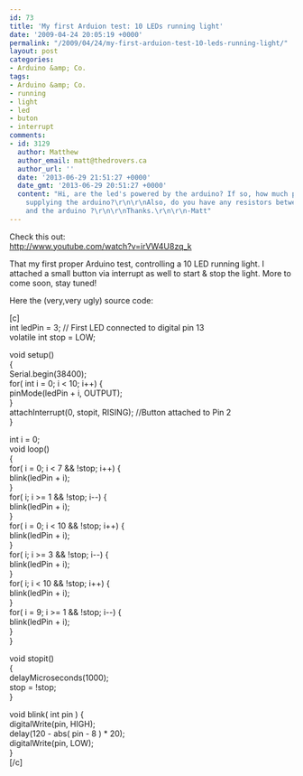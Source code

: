 ```yaml
---
id: 73
title: 'My first Arduion test: 10 LEDs running light'
date: '2009-04-24 20:05:19 +0000'
permalink: "/2009/04/24/my-first-arduion-test-10-leds-running-light/"
layout: post
categories:
- Arduino &amp; Co.
tags:
- Arduino &amp; Co.
- running
- light
- led
- buton
- interrupt
comments:
- id: 3129
  author: Matthew
  author_email: matt@thedrovers.ca
  author_url: ''
  date: '2013-06-29 21:51:27 +0000'
  date_gmt: '2013-06-29 20:51:27 +0000'
  content: "Hi, are the led's powered by the arduino? If so, how much power are you
    supplying the arduino?\r\n\r\nAlso, do you have any resistors between the led's
    and the arduino ?\r\n\r\nThanks.\r\n\r\n-Matt"
---
```

Check this out:  
<http://www.youtube.com/watch?v=irVW4U8zq_k>

That my first proper Arduino test, controlling a 10 LED running light. I attached a small button via interrupt as well to start & stop the light. More to come soon, stay tuned!

Here the (very,very ugly) source code:

[c]  
int ledPin = 3; // First LED connected to digital pin 13  
volatile int stop = LOW;

void setup()  
{  
 Serial.begin(38400);  
 for( int i = 0; i \< 10; i++) {  
 pinMode(ledPin + i, OUTPUT);  
 }  
 attachInterrupt(0, stopit, RISING); //Button attached to Pin 2  
}

int i = 0;  
void loop()  
{  
 for( i = 0; i \< 7 && !stop; i++) {  
 blink(ledPin + i);  
 }  
 for( i; i \>= 1 && !stop; i--) {  
 blink(ledPin + i);  
 }  
 for( i = 0; i \< 10 && !stop; i++) {  
 blink(ledPin + i);  
 }  
 for( i; i \>= 3 && !stop; i--) {  
 blink(ledPin + i);  
 }  
 for( i; i \< 10 && !stop; i++) {  
 blink(ledPin + i);  
 }  
 for( i = 9; i \>= 1 && !stop; i--) {  
 blink(ledPin + i);  
 }  
}

void stopit()  
{  
 delayMicroseconds(1000);  
 stop = !stop;  
}

void blink( int pin ) {  
 digitalWrite(pin, HIGH);  
 delay(120 - abs( pin - 8 ) \* 20);  
 digitalWrite(pin, LOW);  
}  
[/c]